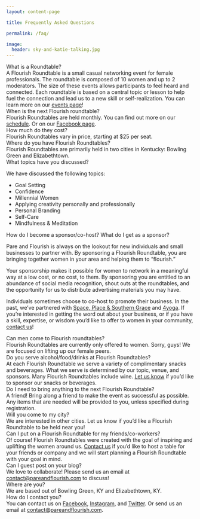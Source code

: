 ```yaml
---
layout: content-page

title: Frequently Asked Questions

permalink: /faq/

image:
  header: sky-and-katie-talking.jpg
---
```


<div class="row">
  <div class="col-sm-12">
    <div class="panel">
      <div class="panelOuter faq"><span>What is a Roundtable?</span></div>
      <div class="panelInner">A Flourish Roundtable is a small casual networking event for female professionals. The roundtable is composed of 10 women and up to 2 moderators. The size of these events allows participants to feel heard and connected. Each roundtable is based on a central topic or lesson to help fuel the connection and lead us to a new skill or self-realization. You can learn more on our <a href="/events/">events page</a>!</div>
    </div>
    <div class="panel">
      <div class="panelOuter faq"><span>When is the next Flourish roundtable?</span></div>
      <div class="panelInner">Flourish Roundtables are held monthly. You can find out more on our <a href="/events/">schedule</a>. Or on our <a href="https://www.facebook.com/pareandflourish/">Facebook page</a>.</div>
    </div>
    <div class="panel">
      <div class="panelOuter faq"><span>How much do they cost?</span></div>
      <div class="panelInner">Flourish Roundtables vary in price, starting at $25 per seat.</div>
    </div>
    <div class="panel">
      <div class="panelOuter faq"><span>Where do you have Flourish Roundtables?</span></div>
      <div class="panelInner">Flourish Roundtables are primarily held in two cities in Kentucky: Bowling Green and     Elizabethtown.</div>
    </div>
    <div class="panel">
      <div class="panelOuter faq"><span>What topics have you discussed?</span></div>
      <div class="panelInner">
        <p>We have discussed the following topics:</p>
        <ul>
          <li>Goal Setting</li>
          <li>Confidence</li>
          <li>Millennial Women</li>
          <li>Applying creativity personally and professionally</li>
          <li>Personal Branding</li>
          <li>Self-Care</li>
          <li>Mindfulness & Meditation</li>
        </ul>
      </div>
    </div>
    <div class="panel">
      <div class="panelOuter faq"><span>How do I become a sponsor/co-host? What do I get as a sponsor?</span></div>
      <div class="panelInner">
        <p>Pare and Flourish is always on the lookout for new individuals and small businesses to partner with. By sponsoring a Flourish Roundtable, you are bringing together women in your area and helping them to “flourish.”</p>
        <p>Your sponsorship makes it possible for women to network in a meaningful way at a low cost, or no cost, to them. By sponsoring you are entitled to an abundance of social media recognition, shout outs at the roundtables, and the opportunity for us to distribute advertising materials you may have.</p>
        <p>Individuals sometimes choose to co-host to promote their business. In the past, we’ve partnered with <a href="https://www.spaceplaceandsoutherngrace.com/">Space, Place & Southern Grace</a> and <a href="https://www.facebook.com/4yogaBG/">4yoga</a>. If you’re interested in getting the word out about your business, or if you have a skill, expertise, or wisdom you’d like to offer to women in your community, <a href="mailto:contact@pareandflourish.com">contact us</a>!</p>
      </div>
    </div>
    <div class="panel">
      <div class="panelOuter faq"><span>Can men come to Flourish roundtables?</span></div>
      <div class="panelInner">Flourish Roundtables are currently only offered to women. Sorry, guys! We are focused on lifting up our female peers.</div>
    </div>
    <div class="panel">
      <div class="panelOuter faq"><span>Do you serve alcohol/food/drinks at Flourish Roundtables?</span></div>
      <div class="panelInner">At each Flourish Roundtable we serve a variety of complimentary snacks and beverages. What we serve is determined by our topic, venue, and sponsors. Many Flourish Roundtables include wine. <a href="mailto:contact@pareandflourish.com">Let us know</a> if you’d like to sponsor our snacks or beverages.</div>
    </div>
    <div class="panel">
      <div class="panelOuter faq"><span>Do I need to bring anything to the next Flourish Roundtable?</span></div>
      <div class="panelInner">A friend! Bring along a friend to make the event as successful as possible. Any items that are needed will be provided to you, unless specified during registration.</div>
    </div>
    <div class="panel">
      <div class="panelOuter faq"><span>Will you come to my city?</span></div>
      <div class="panelInner">We are interested in other cities. Let us know if you’d like a Flourish Roundtable to be held near you!</div>
    </div>
    <div class="panel">
      <div class="panelOuter faq"><span>Can I put on a Flourish Roundtable for my friends/co-workers?</span></div>
      <div class="panelInner">Of course! Flourish Roundtables were created with the goal of inspiring and uplifting the women around us. <a href="mailto:contact@pareandflourish.com">Contact us</a> if you’d like to host a table for your friends or company and we will start planning a Flourish Roundtable with your goal in mind.</div>
    </div>
    <div class="panel">
      <div class="panelOuter faq"><span>Can I guest post on your blog?</span></div>
      <div class="panelInner">We love to collaborate! Please send us an email at <a href="mailto:contact@pareandflourish.com">contact@pareandflourish.com</a> to discuss!</div>
    </div>
    <div class="panel">
      <div class="panelOuter faq"><span>Where are you?</span></div>
      <div class="panelInner">We are based out of Bowling Green, KY and Elizabethtown, KY.</div>
    </div>
    <div class="panel">
      <div class="panelOuter faq"><span>How do I contact you?</span></div>
      <div class="panelInner">You can contact us on <a href="https://www.facebook.com/pareandflourish/">Facebook</a>, <a href="https://www.instagram.com/pareandflourish/">Instagram</a>, and <a href="https://twitter.com/pareandflourish/">Twitter</a>. Or send us an email at <a href="mailto:contact@pareandflourish.com">contact@pareandflourish.com</a>.</div>
    </div>
  </div>
</div>